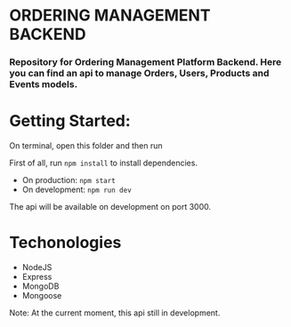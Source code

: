 # ORDERING MANAGEMENT BACKEND
### Repository for Ordering Management Platform Backend. Here you can find an api to manage Orders, Users, Products and Events models.

# Getting Started:
On terminal, open this folder and then run 
  
  First of all, run
  `npm install` to install dependencies.
  
 * On production:
  `npm start`
 * On development:
  `npm run dev`

The api will be available on development on port 3000.

# Techonologies

* NodeJS
* Express
* MongoDB
* Mongoose

Note: At the current moment, this api still in development.
